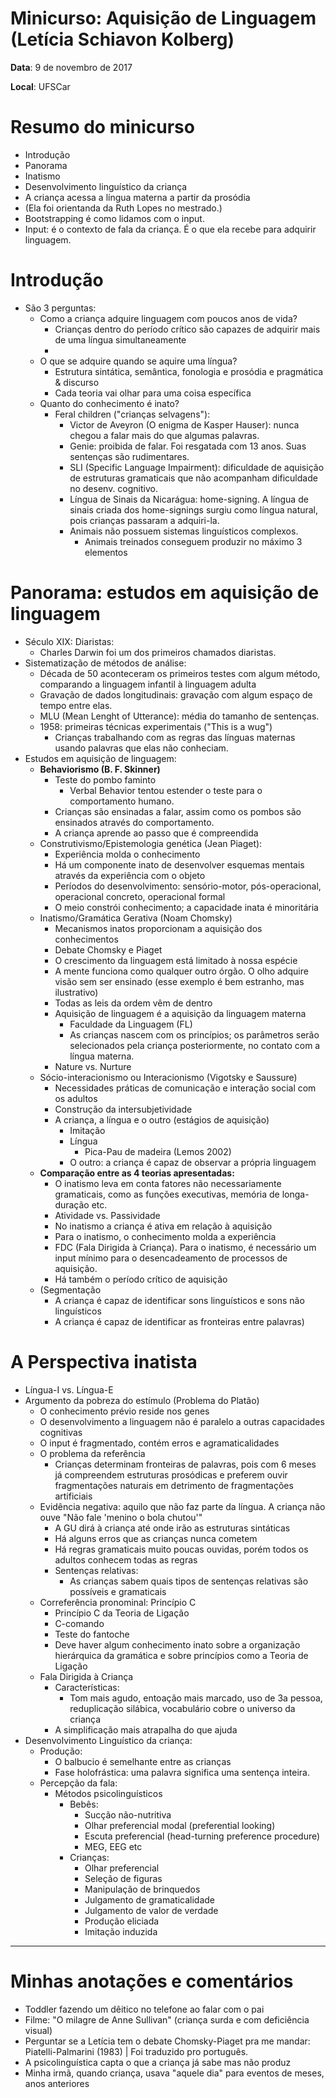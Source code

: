 # Minicurso: Aquisição de Linguagem (Letícia Schiavon Kolberg)

**Data**: 9 de novembro de 2017

**Local**: UFSCar

# Resumo do minicurso

- Introdução
- Panorama
- Inatismo
- Desenvolvimento linguístico da criança
- A criança acessa a língua materna a partir da prosódia
- (Ela foi orientanda da Ruth Lopes no mestrado.)
- Bootstrapping é como lidamos com o input.
- Input: é o contexto de fala da criança. É o que ela recebe para adquirir linguagem.

# Introdução

- São 3 perguntas:
  - Como a criança adquire linguagem com poucos anos de vida?
    - Crianças dentro do período crítico são capazes de adquirir mais de uma língua simultaneamente
    - 
  - O que se adquire quando se aquire uma língua?
    - Estrutura sintática, semântica, fonologia e prosódia e pragmática & discurso
    - Cada teoria vai olhar para uma coisa específica
  - Quanto do conhecimento é inato?
    - Feral children ("crianças selvagens"):
      - Victor de Aveyron (O enigma de Kasper Hauser): nunca chegou a falar mais do que algumas palavras.
      - Genie: proibida de falar. Foi resgatada com 13 anos. Suas sentenças são rudimentares.
      - SLI (Specific Language Impairment): dificuldade de aquisição de estruturas gramaticais que não acompanham dificuldade no desenv. cognitivo.
      - Língua de Sinais da Nicarágua: home-signing. A língua de sinais criada dos home-signings surgiu como língua natural, pois crianças passaram a adquiri-la.
      - Animais não possuem sistemas linguísticos complexos.
        - Animais treinados conseguem produzir no máximo 3 elementos

# Panorama: estudos em aquisição de linguagem

- Século XIX: Diaristas:
  - Charles Darwin foi um dos primeiros chamados diaristas.
- Sistematização de métodos de análise:
  - Década de 50 aconteceram os primeiros testes com algum método, comparando a linguagem infantil à linguagem adulta
  - Gravação de dados longitudinais: gravação com algum espaço de tempo entre elas.
  - MLU (Mean Lenght of Utterance): média do tamanho de sentenças.
  - 1958: primeiras técnicas experimentais ("This is a wug")
    - Crianças trabalhando com as regras das línguas maternas usando palavras que elas não conheciam.
- Estudos em aquisição de linguagem:
  - **Behaviorismo (B. F. Skinner)**
    - Teste do pombo faminto
      - Verbal Behavior tentou estender o teste para o comportamento humano.
    - Crianças são ensinadas a falar, assim como os pombos são ensinados através do comportamento.
    - A criança aprende ao passo que é compreendida
  - Construtivismo/Epistemologia genética (Jean Piaget):
    - Experiência molda o conhecimento
    - Há um componente inato de desenvolver esquemas mentais através da experiência com o objeto
    - Períodos do desenvolvimento: sensório-motor, pós-operacional, operacional concreto, operacional formal
    - O meio constrói conhecimento; a capacidade inata é minoritária
  - Inatismo/Gramática Gerativa (Noam Chomsky)
    - Mecanismos inatos proporcionam a aquisição dos conhecimentos
    - Debate Chomsky e Piaget
    - O crescimento da linguagem está limitado à nossa espécie
    - A mente funciona como qualquer outro órgão. O olho adquire visão sem ser ensinado (esse exemplo é bem estranho, mas ilustrativo)
    - Todas as leis da ordem vêm de dentro
    - Aquisição de linguagem é a aquisição da linguagem materna
      - Faculdade da Linguagem (FL)
      - As crianças nascem com os princípios; os parâmetros serão selecionados pela criança posteriormente, no contato com a língua materna.
    - Nature vs. Nurture
  - Sócio-interacionismo ou Interacionismo (Vigotsky e Saussure)
    - Necessidades práticas de comunicação e interação social com os adultos
    - Construção da intersubjetividade
    - A criança, a língua e o outro (estágios de aquisição)
      - Imitação
      - Língua
        - Pica-Pau de madeira (Lemos 2002)
      - O outro: a criança é capaz de observar a própria linguagem
  - **Comparação entre as 4 teorias apresentadas:**
    - O inatismo leva em conta fatores não necessariamente gramaticais, como as funções executivas, memória de longa-duração etc.
    - Atividade vs. Passividade
    - No inatismo a criança é ativa em relação à aquisição
    - Para o inatismo, o conhecimento molda a experiência
    - FDC (Fala Dirigida à Criança). Para o inatismo, é necessário um input mínimo para o desencadeamento de processos de aquisição.
    - Há também o período crítico de aquisição
  - (Segmentação
    - A criança é capaz de identificar sons linguísticos e sons não linguísticos
    - A criança é capaz de identificar as fronteiras entre palavras)

# A Perspectiva inatista

- Língua-I vs. Língua-E
- Argumento da pobreza do estímulo (Problema do Platão)
  - O conhecimento prévio reside nos genes
  - O desenvolvimento a linguagem não é paralelo a outras capacidades cognitivas
  - O input é fragmentado, contém erros e agramaticalidades
  - O problema da referência
    - Crianças determinam fronteiras de palavras, pois com 6 meses já compreendem estruturas prosódicas e preferem ouvir fragmentações naturais em detrimento de fragmentações artificiais
  - Evidência negativa: aquilo que não faz parte da língua. A criança não ouve "Não fale 'menino o bola chutou'"
    - A GU dirá à criança até onde irão as estruturas sintáticas
    - Há alguns erros que as crianças nunca cometem
    - Há regras gramaticais muito poucas ouvidas, porém todos os adultos conhecem todas as regras
    - Sentenças relativas:
      - As crianças sabem quais tipos de sentenças relativas são possíveis e gramaticais
  - Correferência pronominal: Princípio C
    - Princípio C da Teoria de Ligação
    - C-comando
    - Teste do fantoche
    - Deve haver algum conhecimento inato sobre a organização hierárquica da gramática e sobre princípios como a Teoria de Ligação
  - Fala Dirigida à Criança
    - Características:
      - Tom mais agudo, entoação mais marcado, uso de 3a pessoa, reduplicação silábica, vocabulário cobre o universo da criança
    - A simplificação mais atrapalha do que ajuda
- Desenvolvimento Linguístico da criança:
  - Produção:
    - O balbucio é semelhante entre as crianças
    - Fase holofrástica: uma palavra significa uma sentença inteira.
  - Percepção da fala:
    - Métodos psicolinguísticos
      - Bebês:
        - Sucção não-nutritiva
        - Olhar preferencial modal (preferential looking)
        - Escuta preferencial (head-turning preference procedure)
        - MEG, EEG etc
      - Crianças:
        - Olhar preferencial
        - Seleção de figuras
        - Manipulação de brinquedos
        - Julgamento de gramaticalidade
        - Julgamento de valor de verdade
        - Produção eliciada
        - Imitação induzida

***

# Minhas anotações e comentários

- Toddler fazendo um dêitico no telefone ao falar com o pai
- Filme: "O milagre de Anne Sullivan" (criança surda e com deficiência visual)
- Perguntar se a Letícia tem o debate Chomsky-Piaget pra me mandar: Piatelli-Palmarini (1983) | Foi traduzido pro português.
- A psicolinguística capta o que a criança já sabe mas não produz
- Minha irmã, quando criança, usava "aquele dia" para eventos de meses, anos anteriores